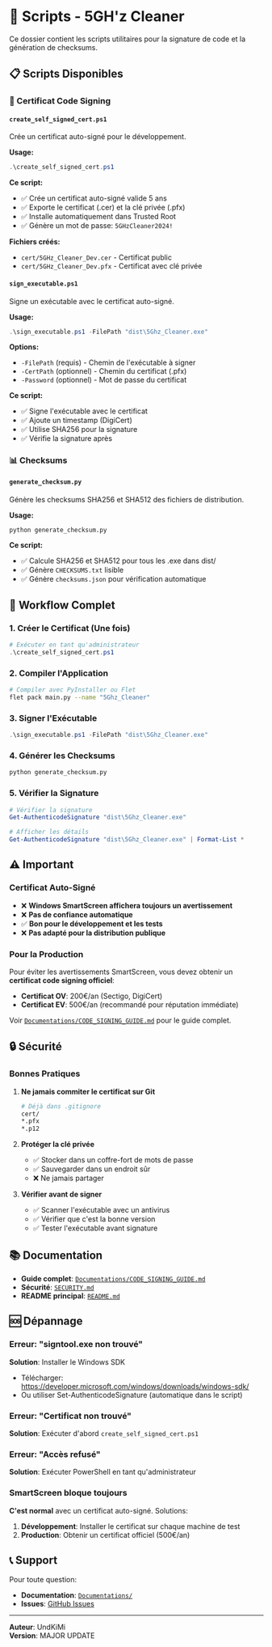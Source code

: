# 📜 Scripts - 5GH'z Cleaner

Ce dossier contient les scripts utilitaires pour la signature de code et la génération de checksums.

## 📋 Scripts Disponibles

### 🔐 Certificat Code Signing

#### `create_self_signed_cert.ps1`
Crée un certificat auto-signé pour le développement.

**Usage:**
```powershell
.\create_self_signed_cert.ps1
```

**Ce script:**
- ✅ Crée un certificat auto-signé valide 5 ans
- ✅ Exporte le certificat (.cer) et la clé privée (.pfx)
- ✅ Installe automatiquement dans Trusted Root
- ✅ Génère un mot de passe: `5GHzCleaner2024!`

**Fichiers créés:**
- `cert/5GHz_Cleaner_Dev.cer` - Certificat public
- `cert/5GHz_Cleaner_Dev.pfx` - Certificat avec clé privée

#### `sign_executable.ps1`
Signe un exécutable avec le certificat auto-signé.

**Usage:**
```powershell
.\sign_executable.ps1 -FilePath "dist\5Ghz_Cleaner.exe"
```

**Options:**
- `-FilePath` (requis) - Chemin de l'exécutable à signer
- `-CertPath` (optionnel) - Chemin du certificat (.pfx)
- `-Password` (optionnel) - Mot de passe du certificat

**Ce script:**
- ✅ Signe l'exécutable avec le certificat
- ✅ Ajoute un timestamp (DigiCert)
- ✅ Utilise SHA256 pour la signature
- ✅ Vérifie la signature après

### 📊 Checksums

#### `generate_checksum.py`
Génère les checksums SHA256 et SHA512 des fichiers de distribution.

**Usage:**
```bash
python generate_checksum.py
```

**Ce script:**
- ✅ Calcule SHA256 et SHA512 pour tous les .exe dans dist/
- ✅ Génère `CHECKSUMS.txt` lisible
- ✅ Génère `checksums.json` pour vérification automatique

## 🎯 Workflow Complet

### 1. Créer le Certificat (Une fois)
```powershell
# Exécuter en tant qu'administrateur
.\create_self_signed_cert.ps1
```

### 2. Compiler l'Application
```bash
# Compiler avec PyInstaller ou Flet
flet pack main.py --name "5Ghz_Cleaner"
```

### 3. Signer l'Exécutable
```powershell
.\sign_executable.ps1 -FilePath "dist\5Ghz_Cleaner.exe"
```

### 4. Générer les Checksums
```bash
python generate_checksum.py
```

### 5. Vérifier la Signature
```powershell
# Vérifier la signature
Get-AuthenticodeSignature "dist\5Ghz_Cleaner.exe"

# Afficher les détails
Get-AuthenticodeSignature "dist\5Ghz_Cleaner.exe" | Format-List *
```

## ⚠️ Important

### Certificat Auto-Signé
- ❌ **Windows SmartScreen affichera toujours un avertissement**
- ❌ **Pas de confiance automatique**
- ✅ **Bon pour le développement et les tests**
- ❌ **Pas adapté pour la distribution publique**

### Pour la Production
Pour éviter les avertissements SmartScreen, vous devez obtenir un **certificat code signing officiel**:

- **Certificat OV**: 200€/an (Sectigo, DigiCert)
- **Certificat EV**: 500€/an (recommandé pour réputation immédiate)

Voir [`Documentations/CODE_SIGNING_GUIDE.md`](../Documentations/CODE_SIGNING_GUIDE.md) pour le guide complet.

## 🔒 Sécurité

### Bonnes Pratiques

1. **Ne jamais commiter le certificat sur Git**
   ```bash
   # Déjà dans .gitignore
   cert/
   *.pfx
   *.p12
   ```

2. **Protéger la clé privée**
   - ✅ Stocker dans un coffre-fort de mots de passe
   - ✅ Sauvegarder dans un endroit sûr
   - ❌ Ne jamais partager

3. **Vérifier avant de signer**
   - ✅ Scanner l'exécutable avec un antivirus
   - ✅ Vérifier que c'est la bonne version
   - ✅ Tester l'exécutable avant signature

## 📚 Documentation

- **Guide complet**: [`Documentations/CODE_SIGNING_GUIDE.md`](../Documentations/CODE_SIGNING_GUIDE.md)
- **Sécurité**: [`SECURITY.md`](../SECURITY.md)
- **README principal**: [`README.md`](../README.md)

## 🆘 Dépannage

### Erreur: "signtool.exe non trouvé"
**Solution**: Installer le Windows SDK
- Télécharger: https://developer.microsoft.com/windows/downloads/windows-sdk/
- Ou utiliser Set-AuthenticodeSignature (automatique dans le script)

### Erreur: "Certificat non trouvé"
**Solution**: Exécuter d'abord `create_self_signed_cert.ps1`

### Erreur: "Accès refusé"
**Solution**: Exécuter PowerShell en tant qu'administrateur

### SmartScreen bloque toujours
**C'est normal** avec un certificat auto-signé. Solutions:
1. **Développement**: Installer le certificat sur chaque machine de test
2. **Production**: Obtenir un certificat officiel (500€/an)

## 📞 Support

Pour toute question:
- **Documentation**: [`Documentations/`](../Documentations/)
- **Issues**: [GitHub Issues](https://github.com/UndKiMi/5Ghz_Cleaner/issues)

---

**Auteur**: UndKiMi  
**Version**: MAJOR UPDATE
